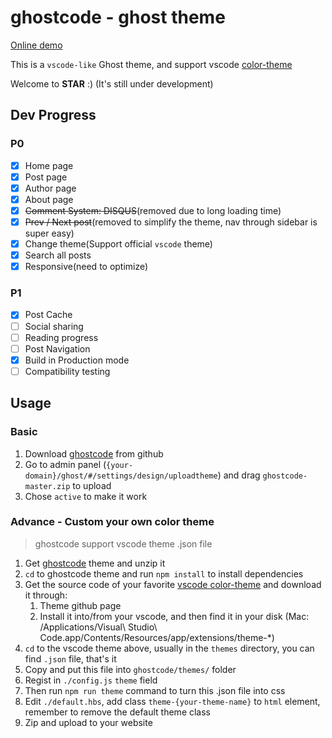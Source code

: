 # ghostcode - ghost theme

[Online demo](http://wuliwa.la/)

This is a `vscode-like` Ghost theme, and support vscode [color-theme](https://marketplace.visualstudio.com/search?term=tag%3Acolor-theme&target=VSCode&category=All%20categories&sortBy=Relevance)

Welcome to <b>STAR</b> :) (It's still under development)

## Dev Progress

### P0
- [x] Home page
- [x] Post page
- [x] Author page
- [x] About page
- [x] ~~Comment System: DISQUS~~(removed due to long loading time)
- [x] ~~Prev / Next post~~(removed to simplify the theme, nav through sidebar is super easy)
- [x] Change theme(Support official `vscode` theme)
- [x] Search all posts
- [x] Responsive(need to optimize)

### P1
- [x] Post Cache
- [ ] Social sharing
- [ ] Reading progress
- [ ] Post Navigation
- [x] Build in Production mode
- [ ] Compatibility testing

## Usage

### Basic
1. Download [ghostcode](https://github.com/rangzf/ghostcode/archive/master.zip) from github
2. Go to admin panel (`{your-domain}/ghost/#/settings/design/uploadtheme`) and drag `ghostcode-master.zip` to upload
3. Chose `active` to make it work

### Advance - Custom your own color theme
> ghostcode support vscode theme .json file
 

1. Get [ghostcode](https://github.com/rangzf/ghostcode/archive/master.zip) theme and unzip it
2. `cd` to ghostcode theme and run `npm install` to install dependencies
3. Get the source code of your favorite [vscode color-theme](https://marketplace.visualstudio.com/search?term=tag%3Acolor-theme&target=VSCode&category=All%20categories&sortBy=Relevance) and download it through:
	1. Theme github page
	2. Install it into/from your vscode, and then find it in your disk (Mac: /Applications/Visual\ Studio\ Code.app/Contents/Resources/app/extensions/theme-*)
4. `cd` to the vscode theme above, usually in the `themes` directory, you can find `.json` file, that's it
5. Copy and put this file into `ghostcode/themes/` folder
6. Regist in `./config.js` `theme` field
7. Then run `npm run theme` command to turn this .json file into css
7. Edit `./default.hbs`, add class `theme-{your-theme-name}` to `html` element, remember to remove the default theme class
8. Zip and upload to your website


